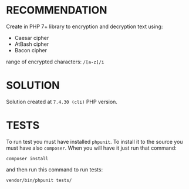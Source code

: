 # RECOMMENDATION #
Create in PHP 7+ library to encryption and decryption text using:

- Caesar cipher
- AtBash cipher
- Bacon cipher

range of encrypted characters: `/[a-z]/i`

# SOLUTION #
Solution created at `7.4.30 (cli)` PHP version. 

# TESTS #
To run test you must have installed `phpunit`. To install it to the source you must have also `composer`. When you will have it just run that command:
```
composer install
```
and then run this command to run tests:
```
vendor/bin/phpunit tests/
```